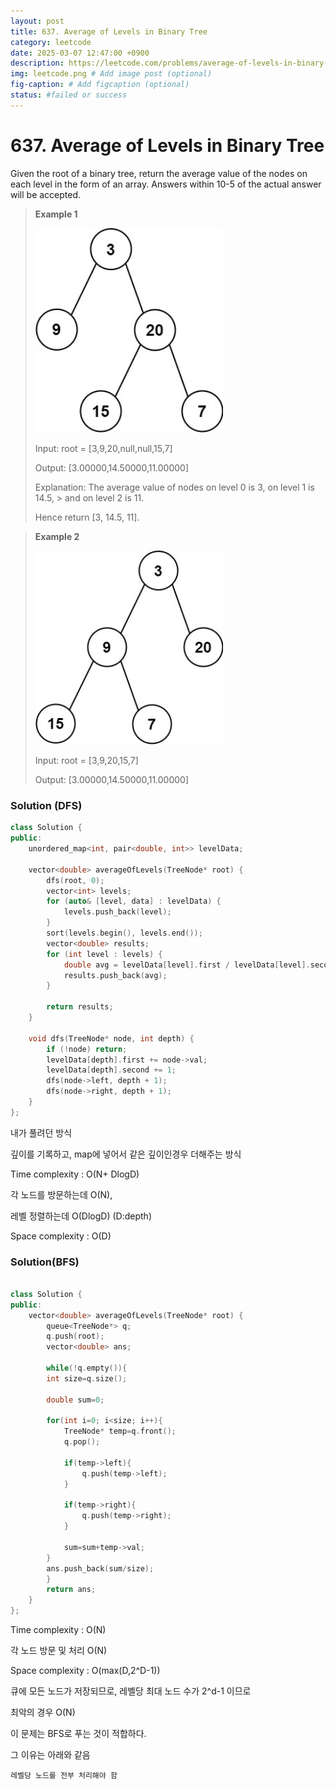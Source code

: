 ```yaml
---
layout: post
title: 637. Average of Levels in Binary Tree
category: leetcode
date: 2025-03-07 12:47:00 +0900
description: https://leetcode.com/problems/average-of-levels-in-binary-tree/description/?envType=study-plan-v2&envId=top-interview-150
img: leetcode.png # Add image post (optional)
fig-caption: # Add figcaption (optional)
status: #failed or success
---
```


# 637. Average of Levels in Binary Tree

Given the root of a binary tree, return the average value of the nodes on each level in the form of an array. Answers within 10-5 of the actual answer will be accepted.
 

> **Example 1**
> 
> <img src="../imgs/avg1-tree.jpg" alt="avg1" width="300"/>
> 
> Input: root = [3,9,20,null,null,15,7]
> 
> Output: [3.00000,14.50000,11.00000]
> 
> Explanation: The average value of nodes on level 0 is 3, on level 1 is 14.5, > and on level 2 is 11.
> 
> Hence return [3, 14.5, 11].


> **Example 2**
> 
> <img src="../imgs/avg2-tree.jpg" alt="avg2" width="300"/>
> 
> Input: root = [3,9,20,15,7]
> 
> Output: [3.00000,14.50000,11.00000]


### Solution (DFS)
```cpp
class Solution {
public:
    unordered_map<int, pair<double, int>> levelData; 

    vector<double> averageOfLevels(TreeNode* root) {
        dfs(root, 0); 
        vector<int> levels; 
        for (auto& [level, data] : levelData) {
            levels.push_back(level);
        }
        sort(levels.begin(), levels.end());
        vector<double> results;
        for (int level : levels) {
            double avg = levelData[level].first / levelData[level].second; 
            results.push_back(avg);
        }

        return results;
    }

    void dfs(TreeNode* node, int depth) {
        if (!node) return;
        levelData[depth].first += node->val;
        levelData[depth].second += 1;
        dfs(node->left, depth + 1);
        dfs(node->right, depth + 1);
    }
};
```

내가 풀려던 방식

깊이를 기록하고, map에 넣어서 같은 깊이인경우 더해주는 방식

Time complexity : O(N+ DlogD)

각 노드를 방문하는데 O(N),

레벨 정렬하는데 O(DlogD) (D:depth)

Space complexity : O(D)



### Solution(BFS)
```cpp

class Solution {
public:
    vector<double> averageOfLevels(TreeNode* root) {
        queue<TreeNode*> q;
        q.push(root);
        vector<double> ans;
    
        while(!q.empty()){
        int size=q.size();
        
        double sum=0;

        for(int i=0; i<size; i++){
            TreeNode* temp=q.front();
            q.pop();
            
            if(temp->left){
                q.push(temp->left);
            }

            if(temp->right){
                q.push(temp->right);
            }

            sum=sum+temp->val;
        }
        ans.push_back(sum/size);
        }
        return ans;
    }
};
```

Time complexity : O(N)

각 노드 방문 및 처리 O(N)

Space complexity : O(max(D,2^D-1))

큐에 모든 노드가 저장되므로, 레벨당 최대 노드 수가 2^d-1 이므로

최악의 경우 O(N)


이 문제는 BFS로 푸는 것이 적합하다. 

그 이유는 아래와 같음

`레벨당 노드를 전부 처리해야 함`


